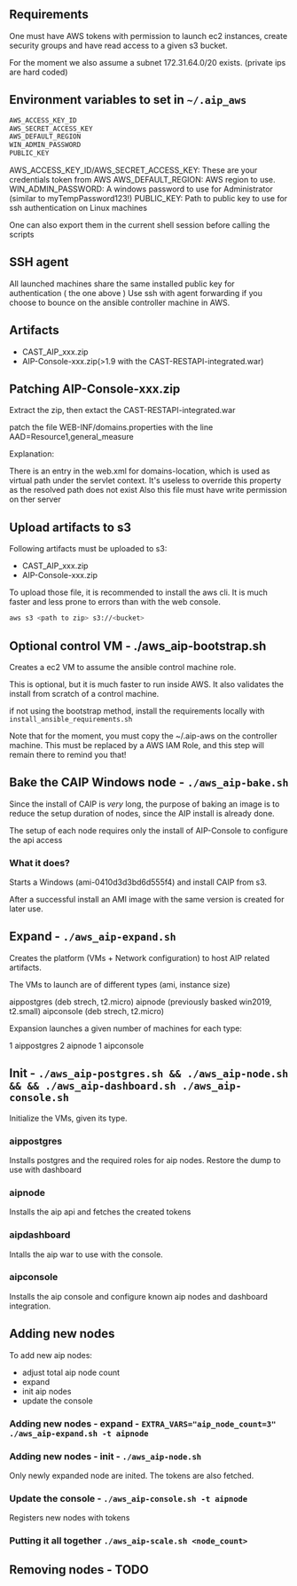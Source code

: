 ## Requirements

One must have AWS tokens with permission to launch ec2 instances,
create security groups and have read access to a given s3 bucket.

For the moment we also assume a subnet 172.31.64.0/20 exists.
(private ips are hard coded)

## Environment variables to set in `~/.aip_aws`

```bash
AWS_ACCESS_KEY_ID
AWS_SECRET_ACCESS_KEY
AWS_DEFAULT_REGION
WIN_ADMIN_PASSWORD
PUBLIC_KEY
```

AWS_ACCESS_KEY_ID/AWS_SECRET_ACCESS_KEY: These are your credentials token from AWS
AWS_DEFAULT_REGION: AWS region to use.
WIN_ADMIN_PASSWORD: A windows password to use for Administrator (similar to myTempPassword123!)
PUBLIC_KEY: Path to public key to use for ssh authentication on Linux machines

One can also export them in the current shell session before calling the scripts

## SSH agent

All launched machines share the same installed public key for authentication ( the one above )
Use ssh with agent forwarding if you choose to bounce on the ansible controller machine in AWS.

## Artifacts

* CAST_AIP_xxx.zip
* AIP-Console-xxx.zip(>1.9 with the CAST-RESTAPI-integrated.war)

## Patching AIP-Console-xxx.zip

Extract the zip, then extact the CAST-RESTAPI-integrated.war

patch the file WEB-INF/domains.properties with the line
AAD=Resource1,general_measure

Explanation:

There is an entry in the web.xml for domains-location, which is 
used as virtual path under the servlet context.
It's useless to override this property as the resolved path does not exist
Also this file must have write permission on ther server

## Upload artifacts to s3

Following artifacts must be uploaded to s3:

* CAST_AIP_xxx.zip
* AIP-Console-xxx.zip 

To upload those file, it is recommended to install the aws cli.
It is much faster and less prone to errors than with the web console.

```bash
aws s3 <path to zip> s3://<bucket>
```
## Optional control VM - ./aws_aip-bootstrap.sh

Creates a ec2 VM to assume the ansible control machine role.

This is optional, but it is much faster to run inside AWS.
It also validates the install from scratch of a control machine.

if not using the bootstrap method, install the requirements locally with `install_ansible_requirements.sh`

Note that for the moment, you must copy the ~/.aip-aws on the controller machine.
This must be replaced by a AWS IAM Role, and this step will remain there to remind you that!


## Bake the CAIP Windows node - `./aws_aip-bake.sh`

Since the install of CAIP is *very* long,
the purpose of baking an image is to reduce the setup duration of nodes,
  since the AIP install is already done.

The setup of each node requires only the install of AIP-Console to configure the api access

### What it does?

Starts a Windows (ami-0410d3d3bd6d555f4) and install CAIP from s3.

After a successful install an AMI image with the same version is created for later use.

## Expand - `./aws_aip-expand.sh`

Creates the platform (VMs + Network configuration) to host AIP related artifacts.

The VMs to launch are of different types (ami, instance size)

aippostgres (deb strech, t2.micro)
aipnode (previously basked win2019, t2.small)
aipconsole (deb strech, t2.micro)

Expansion launches a given number of machines for each type:

1 aippostgres
2 aipnode
1 aipconsole

## Init - `./aws_aip-postgres.sh && ./aws_aip-node.sh && && ./aws_aip-dashboard.sh ./aws_aip-console.sh`

Initialize the VMs, given its type.

### aippostgres
Installs postgres and the required roles for aip nodes.
Restore the dump to use with dashboard

### aipnode
Installs the aip api and fetches the created tokens

### aipdashboard 
Intalls the aip war to use with the console.

### aipconsole
Installs the aip console and configure known aip nodes and dashboard integration.


## Adding new nodes

To add new aip nodes:

* adjust total aip node count
* expand
* init aip nodes
* update the console

### Adding new nodes - expand - `EXTRA_VARS="aip_node_count=3" ./aws_aip-expand.sh -t aipnode` 

### Adding new nodes - init - `./aws_aip-node.sh` 

Only newly expanded node are inited.
The tokens are also fetched.

### Update the console - `./aws_aip-console.sh -t aipnode`

Registers new nodes with tokens

### Putting it all together `./aws_aip-scale.sh <node_count>`

## Removing nodes - TODO

